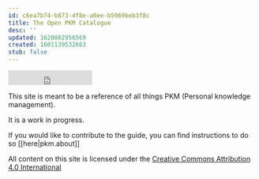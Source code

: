 ```yaml
---
id: c6ea7b74-b873-4f8e-a0ee-b5969beb3f8c
title: The Open PKM Catalogue
desc: ''
updated: 1620802956569
created: 1601139532663
stub: false
---
```

<iframe src="https://ghbtns.com/github-btn.html?user=dendronhq&repo=catalogue-open-pkm&type=star&count=false&size=large" frameborder="0" scrolling="0" width="170" height="30" title="GitHub"></iframe>

This site is meant to be a reference of all things PKM (Personal knowledge management). 

It is a work in progress.

If you would like to contribute to the guide, you can find instructions to do so [[here|pkm.about]]

All content on this site is licensed under the [Creative Commons Attribution 4.0 International](https://github.com/open-guides/og-aws/blob/master/LICENSE.txt) 

